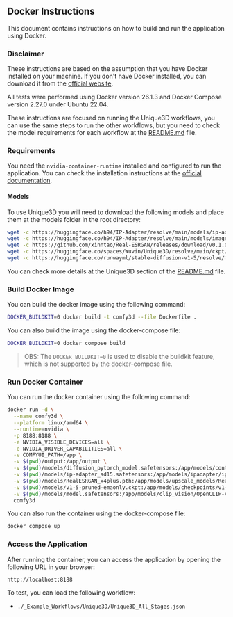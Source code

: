 ## Docker Instructions

This document contains instructions on how to build and run the application using Docker.

### Disclaimer

These instructions are based on the assumption that you have Docker installed on your machine. If you don't have Docker installed, you can download it from the [official website](https://www.docker.com/get-started).

All tests were performed using Docker version 26.1.3 and Docker Compose version 2.27.0 under Ubuntu 22.04.

These instructions are focused on running the Unique3D workflows, you can use the same steps to run the other workflows, but you need to check the model requirements for each workflow at the [README.md](../README.md) file.

### Requirements

You need the `nvidia-container-runtime` installed and configured to run the application. You can check the installation instructions at the [official documentation](https://developer.nvidia.com/container-runtime).

#### Models

To use Unique3D you will need to download the following models and place them at the models folder in the root directory:

```bash
wget -c https://huggingface.co/h94/IP-Adapter/resolve/main/models/ip-adapter_sd15.safetensors -P models/
wget -c https://huggingface.co/h94/IP-Adapter/resolve/main/models/image_encoder/model.safetensors -P models/
wget -c https://github.com/xinntao/Real-ESRGAN/releases/download/v0.1.0/RealESRGAN_x4plus.pth -P models/
wget -c https://huggingface.co/spaces/Wuvin/Unique3D/resolve/main/ckpt/controlnet-tile/diffusion_pytorch_model.safetensors -P models/
wget -c https://huggingface.co/runwayml/stable-diffusion-v1-5/resolve/main/v1-5-pruned-emaonly.ckpt -P models/
```

You can check more details at the Unique3D section of the [README.md](../README.md) file.

### Build Docker Image

You can build the docker image using the following command:

```bash
DOCKER_BUILDKIT=0 docker build -t comfy3d --file Dockerfile .
```

You can also build the image using the docker-compose file:

```bash
DOCKER_BUILDKIT=0 docker compose build
```

> OBS: The `DOCKER_BUILDKIT=0` is used to disable the buildkit feature, which is not supported by the docker-compose file.

### Run Docker Container

You can run the docker container using the following command:

```bash
docker run -d \
  --name comfy3d \
  --platform linux/amd64 \
  --runtime=nvidia \
  -p 8188:8188 \
  -e NVIDIA_VISIBLE_DEVICES=all \
  -e NVIDIA_DRIVER_CAPABILITIES=all \
  -e COMFYUI_PATH=/app \
  -v $(pwd)/output:/app/output \
  -v $(pwd)/models/diffusion_pytorch_model.safetensors:/app/models/controlnet/control_unique3d_sd15_tile.safetensors \
  -v $(pwd)/models/ip-adapter_sd15.safetensors:/app/models/ipadapter/ip-adapter_sd15.safetensors \
  -v $(pwd)/models/RealESRGAN_x4plus.pth:/app/models/upscale_models/RealESRGAN_x4plus.pth \
  -v $(pwd)/models/v1-5-pruned-emaonly.ckpt:/app/models/checkpoints/v1-5-pruned-emaonly.ckpt \
  -v $(pwd)/models/model.safetensors:/app/models/clip_vision/OpenCLIP-ViT-H-14.safetensors \
  comfy3d
```

You can also run the container using the docker-compose file:

```bash
docker compose up
```

### Access the Application

After running the container, you can access the application by opening the following URL in your browser:

```
http://localhost:8188
```

To test, you can load the following workflow:

- `./_Example_Workflows/Unique3D/Unique3D_All_Stages.json`

